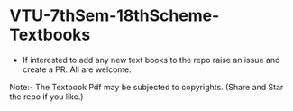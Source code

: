 # VTU-7thSem-18thScheme-Textbooks

- If interested to add any new text books to the repo raise an issue and create a PR. All are welcome.

Note:- The Textbook Pdf may be subjected to copyrights.
(Share and Star the repo if you like.)
